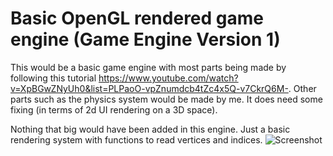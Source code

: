 # Basic OpenGL rendered game engine (Game Engine Version 1)

This would be a basic game engine with most parts being made by following this tutorial https://www.youtube.com/watch?v=XpBGwZNyUh0&list=PLPaoO-vpZnumdcb4tZc4x5Q-v7CkrQ6M-. Other parts such as the 
physics system would be made by me. It does need some fixing (in terms of 2d UI rendering on a 3D space).

Nothing that big would have been added in this engine. Just a basic rendering system with functions to read vertices and indices.
![Screenshot](https://github.com/user-attachments/assets/c1636643-1813-42fd-b3e7-87b576842078)
